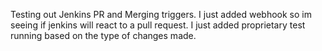 Testing out Jenkins PR and Merging triggers.
I just added webhook so im seeing if jenkins will react to a pull request.
I just added proprietary test running based on the type of changes made. 
